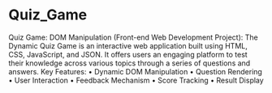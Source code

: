 # Quiz_Game
Quiz Game: DOM Manipulation (Front-end Web Development Project): The Dynamic Quiz Game is an interactive web application built using HTML, CSS, JavaScript, and JSON. It offers users an engaging platform to test their knowledge across various topics through a series of questions and answers.
Key Features:
•	Dynamic DOM Manipulation
•	Question Rendering
•	User Interaction
•	Feedback Mechanism
•	Score Tracking
•	Result Display
